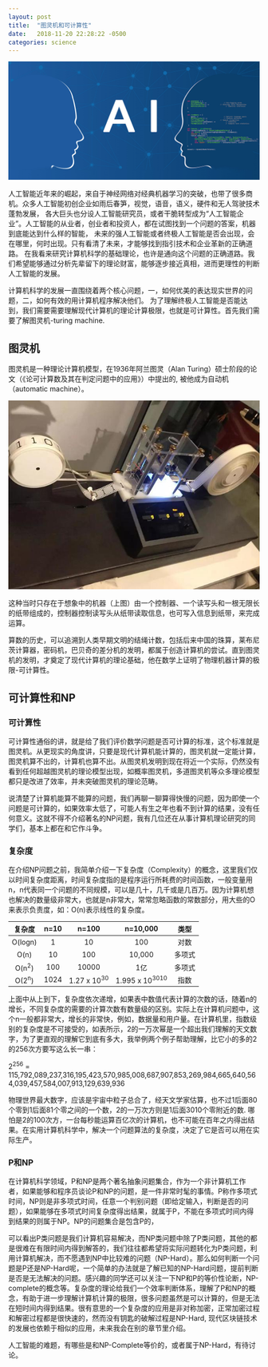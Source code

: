 ```yaml
---
layout: post
title:  "图灵机和可计算性"
date:   2018-11-20 22:28:22 -0500
categories: science
---
```


![AI](/asserts/ai.png)

人工智能近年来的崛起，来自于神经网络对经典机器学习的突破，也带了很多商机。众多人工智能初创企业如雨后春笋，视觉，语音，语义，硬件和无人驾驶技术蓬勃发展，
各大巨头也分设人工智能研究员，或者干脆转型成为“人工智能企业”。人工智能的从业者，创业者和投资人，都在试图找到一个问题的答案，机器到底能达到什么样的智能，
未来的强人工智能或者终极人工智能是否会出现，会在哪里，何时出现。只有看清了未来，才能够找到指引技术和企业革新的正确道路。
在我看来研究计算机科学的基础理论，也许是通向这个问题的正确道路。我们希望能够通过分析先辈留下的理论财富，能够逐步接近真相，进而更理性的判断人工智能的发展。

计算机科学的发展一直围绕着两个核心问题，一，如何优美的表达现实世界的问题，二，如何有效的用计算机程序解决他们。
为了理解终极人工智能是否能达到，我们需要需要理解现代计算机的理论计算极限，也就是可计算性。首先我们需要了解图灵机-turing machine.

## 图灵机
图灵机是一种理论计算机模型，在1936年阿兰图灵（Alan Turing）硕士阶段的论文（《论可计算数及其在判定问题中的应用》）中提出的, 被他成为自动机（automatic machine）。

![From Wikipedia](/asserts/turingmachine.jpg)

这种当时只存在于想象中的机器（上图）由一个控制器、一个读写头和一根无限长的纸带组成的，控制器控制读写头从纸带读取信息，也可写入信息到纸带，来完成运算。

算数的历史，可以追溯到人类早期文明的结绳计数，包括后来中国的珠算，莱布尼茨计算器，密码机，巴贝奇的差分机的发明，都属于创造计算机的尝试。直到图灵机的发明，才奠定了现代计算机的理论基础，他在数学上证明了物理机器计算的极限-可计算性。

## 可计算性和NP

### 可计算性
可计算性通俗的讲，就是给了我们评价数学问题是否可计算的标准，这个标准就是图灵机。从更现实的角度讲，只要是现代计算机能计算的，图灵机就一定能计算，图灵机算不出的，计算机也算不出。从图灵机发明到现在将近一个实际，仍然没有看到任何超越图灵机的理论模型出现，如概率图灵机，多道图灵机等众多理论模型都只是改进了效率，并未突破图灵机的理论范畴。

说清楚了计算机能算不能算的问题，我们再聊一聊算得快慢的问题，因为即使一个问题是可计算的，如果效率太低了，可能人有生之年也看不到计算的结果，没有任何意义。这就不得不介绍著名的NP问题，我有几位还在从事计算机理论研究的同学们，基本上都在和它作斗争。

### 复杂度
在介绍NP问题之前，我简单介绍一下复杂度（Complexity）的概念，这里我们仅以时间复杂度距离，时间复杂度指的是程序运行所耗费的时间函数，一般变量用n，n代表同一个问题的不同规模，可以是几十，几千或是几百万。因为计算机想也解决的数量级非常大，也就是n非常大，常常忽略函数的常数部分，用大些的O来表示负责度，如：O(n)表示线性的复杂度。

|      复杂度      | n=10 | n=100 | n=10,000 |  类型  |
|:----------------:|:----:|:------:|:----------:|:------:|
|      O(logn)     |   1   |    10    |     100       |   对数     |
|       O(n)       |   10   |   100     |    10,000        | 多项式 |
| O(n<sup>2</sup>) |    100  |    10000    |      1亿      | 多项式 |
| O(2<sup>n</sup>) |   1024   |     1.27 x 10<sup>30</sup>   |     1.995 x 10<sup>3010</sup>     |  指数  |

上面中从上到下，复杂度依次递增，如果表中数值代表计算的次数的话，随着n的增长，不同复杂度的需要的计算次数有数量级的区别。实际上在计算机问题中，这个n一般都非常大，增长的非常快，例如，数据量和用户量。在计算机里，指数级别的复杂度是不可接受的，如表所示，2的一万次幂是一个超出我们理解的天文数字，为了更直观的理解它到底有多大，我举例两个例子帮助理解，比它小的多的2的256次方要写这么长一串：

2<sup>256</sup> = 115,792,089,237,316,195,423,570,985,008,687,907,853,269,984,665,640,564,039,457,584,007,913,129,639,936

物理世界最大数字，应该是宇宙中粒子总合了，经天文学家估算，也不过1后面80个零到1后面81个零之间的一个数，2的一万次方则是1后面3010个零附近的数. 哪怕是2的100次方，一台每秒能运算百亿次的计算机，也不可能在百年之内得出结果。在实用计算机科学中，解决一个问题算法的复杂度，决定了它是否可以用在实际生产。

### P和NP

在计算机科学领域，P和NP是两个著名抽象问题集合，作为一个非计算机工作者，如果能够和程序员谈论P和NP的问题，是一件非常时髦的事情。P称作多项式时间，NP则是非多项式时间，任意一个判别问题（即给定输入，判断是否的问题），如果能够在多项式时间复杂度得出结果，就属于P，不能在多项式时间内得到结果的则属于NP。NP的问题集合是包含P的，

可以看出P类问题是我们计算机容易解决，而NP类问题中除了P类问题，其他的都是很难在有限时间内得到解答的，我们往往都希望将实际问题转化为P类问题，利用计算机解决，而不愿遇到NP中比较难的问题（NP-Hard）。那么如何判断一个问题是P还是NP-Hard呢，一个简单的办法就是了解已知的NP-Hard问题，提前判断是否是无法解决的问题。感兴趣的同学还可以关注一下NP和P的等价性论断，NP-complete的概念等。复杂度的理论给我们一个效率判断体系，理解了P和NP的概念，有助于进一步理解计算机计算的极限，很多问题虽然是可以计算的，但是无法在短时间内得到结果。很有意思的一个复杂度的应用是非对称加密，正常加密过程和解密过程都是很快速的，然而没有钥匙的破解过程是NP-Hard, 现代区块链技术的发展也依赖于相似的应用，未来我会在别的章节里介绍。

人工智能的难题，有哪些是和NP-Complete等价的，或者属于NP-Hard，有待讨论。










